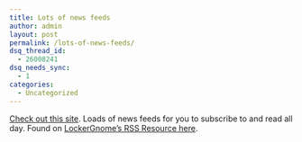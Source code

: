 ```yaml
---
title: Lots of news feeds
author: admin
layout: post
permalink: /lots-of-news-feeds/
dsq_thread_id:
  - 26008241
dsq_needs_sync:
  - 1
categories:
  - Uncategorized
---
```

[Check out this site][1]. Loads of news feeds for you to subscribe to and read all day. Found on [LockerGnome&#8217;s RSS Resource here][2].

 [1]: http://www.hexamail.com/news2web/feeds.htm
 [2]: http://rss.lockergnome.com/archives/feeds/009410.phtml